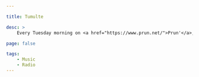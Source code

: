 ```yaml
---

title: Tumulte

desc: >
    Every Tuesday morning on <a href="https://www.prun.net/">Prun'</a>, a local radio station in Nantes, a one hour (8am-9am) music radio program called Tumulte!

page: false

tags:
    - Music
    - Radio
---
```


